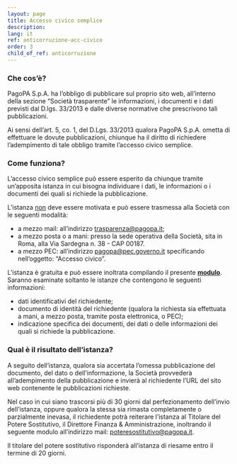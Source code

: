 ```yaml
---
layout: page
title: Accesso civico semplice
description: 
lang: it
ref: anticorruzione-acc-civico
order: 3
child_of_ref: anticorruzione
---
```


### Che cos’è?
PagoPA S.p.A. ha l’obbligo di pubblicare sul proprio sito web, all’interno della sezione “Società trasparente” le informazioni, i documenti e i dati previsti dal D.lgs. 33/2013 e dalle diverse normative che prescrivono tali pubblicazioni.

Ai sensi dell’art. 5, co. 1, del D.Lgs. 33/2013 qualora PagoPA S.p.A. ometta di effettuare le dovute pubblicazioni, chiunque ha il diritto di richiedere l’adempimento di tale obbligo tramite l’accesso civico semplice.

### Come funziona?
L’accesso civico semplice può essere esperito da chiunque tramite un’apposita istanza in cui bisogna individuare i dati, le informazioni o i documenti dei quali si richiede la pubblicazione.

L’istanza <u>non</u> deve essere motivata e può essere trasmessa alla Società con le seguenti modalità:
- a mezzo mail: all’indirizzo <trasparenza@pagopa.it>;
- a mezzo posta o a mani: presso la sede operativa della Società, sita in Roma, alla Via Sardegna n. 38 - CAP 00187.
- a mezzo PEC: all’indirizzo <pagopa@pec.governo.it> specificando nell’oggetto: “Accesso civico”.

L’istanza è gratuita e può essere inoltrata compilando il presente **[modulo](../modulo-istanza-accesso-civico-semplice.rtf)**. Saranno esaminate soltanto le istanze che contengono le seguenti informazioni:
- dati identificativi del richiedente;
- documento di identità del richiedente (qualora la richiesta sia effettuata a mani, a mezzo posta, tramite posta elettronica, o PEC);
- indicazione specifica dei documenti, dei dati o delle informazioni dei quali si richiede la pubblicazione.

### Qual è il risultato dell’istanza?
A seguito dell’istanza, qualora sia accertata l’omessa pubblicazione del documento, del dato o dell’informazione, la Società provvederà all’adempimento della pubblicazione e invierà al richiedente l’URL del sito web contenente le pubblicazioni richieste.

Nel caso in cui siano trascorsi più di 30 giorni dal perfezionamento dell’invio dell’istanza, oppure qualora la stessa sia rimasta completamente o parzialmente inevasa, il richiedente potrà reiterare l’istanza al Titolare del Potere Sostitutivo, il Direttore Finanza & Amministrazione, inoltrando il seguente modulo all’indirizzo mail: <poteresostitutivo@pagopa.it>.

Il titolare del potere sostitutivo risponderà all’istanza di riesame entro il termine di 20 giorni.